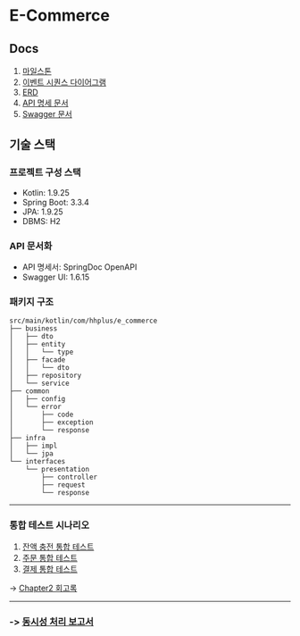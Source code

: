 # E-Commerce

## Docs

1. [마일스톤](./docs/Milestone.md)
2. [이벤트 시퀀스 다이어그램](./docs/EventSequence.md)
3. [ERD](./docs/ERD.md)
4. [API 명세 문서](./docs/Api_Docs.md)
5. [Swagger 문서](./docs/Swagger.md)

## 기술 스택

### 프로젝트 구성 스택
- Kotlin: 1.9.25
- Spring Boot: 3.3.4
- JPA: 1.9.25
- DBMS: H2


### API 문서화
- API 명세서: SpringDoc OpenAPI
- Swagger UI: 1.6.15


### 패키지 구조

```code
src/main/kotlin/com/hhplus/e_commerce
├── business
│   ├── dto
│   ├── entity
│   │   └── type
│   ├── facade
│   │   └── dto
│   ├── repository
│   └── service
├── common
│   ├── config
│   └── error
│       ├── code
│       ├── exception
│       └── response
├── infra
│   ├── impl
│   └── jpa
└── interfaces
    └── presentation
        ├── controller
        ├── request
        └── response
```

---

### 통합 테스트 시나리오
1. [잔액 충전 통합 테스트](./docs/BalanceIntegration.md)
2. [주문 통합 테스트](./docs/OrderIntegration.md)
3. [결제 통합 테스트](./docs/PaymentIntegration.md)

-> [Chapter2 회고록](https://leejeonggi.tistory.com/entry/%EB%AA%A9%ED%91%9C%EC%9D%98-%EC%A4%91%EA%B0%84-%EC%A7%80%EC%A0%90%EC%97%90%EC%84%9C-%EB%8F%8C%EC%95%84%EB%B3%B4%EB%A9%B0)

---

### -> [동시성 처리 보고서](./docs/Concurrency_Lock.md)
